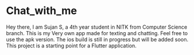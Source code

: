 # Chat_with_me

Hey there, I am Sujan S, a 4th year student in NITK from Computer Science branch.
This is my Very own app made for texting and chatting. Feel free to use the apk version.
The ios build is still in progress but will be added soon. 
This project is a starting point for a Flutter application.

 
